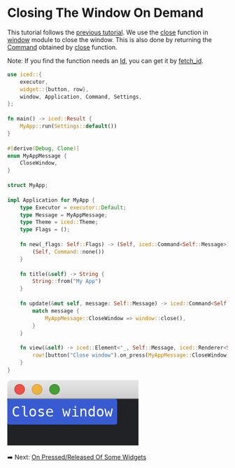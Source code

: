 # Closing The Window On Demand

This tutorial follows the [previous tutorial](./changing_the_window_dynamically.md).
We use the [close](https://docs.iced.rs/iced/window/fn.close.html) function in [window](https://docs.iced.rs/iced/window/index.html) module to close the window.
This is also done by returning the [Command](https://docs.iced.rs/iced/struct.Command.html) obtained by [close](https://docs.iced.rs/iced/window/fn.close.html) function.

Note: If you find the function needs an [Id](https://docs.iced.rs/iced/window/struct.Id.html), you can get it by [fetch_id](https://docs.iced.rs/iced/window/fn.fetch_id.html).

```rust
use iced::{
    executor,
    widget::{button, row},
    window, Application, Command, Settings,
};

fn main() -> iced::Result {
    MyApp::run(Settings::default())
}

#[derive(Debug, Clone)]
enum MyAppMessage {
    CloseWindow,
}

struct MyApp;

impl Application for MyApp {
    type Executor = executor::Default;
    type Message = MyAppMessage;
    type Theme = iced::Theme;
    type Flags = ();

    fn new(_flags: Self::Flags) -> (Self, iced::Command<Self::Message>) {
        (Self, Command::none())
    }

    fn title(&self) -> String {
        String::from("My App")
    }

    fn update(&mut self, message: Self::Message) -> iced::Command<Self::Message> {
        match message {
            MyAppMessage::CloseWindow => window::close(),
        }
    }

    fn view(&self) -> iced::Element<'_, Self::Message, iced::Renderer<Self::Theme>> {
        row![button("Close window").on_press(MyAppMessage::CloseWindow),].into()
    }
}
```

![Closing the window on demand](./pic/closing_the_window_on_demand.png)

:arrow_right:  Next: [On Pressed/Released Of Some Widgets](./on_pressed_released_of_some_widgets.md)
